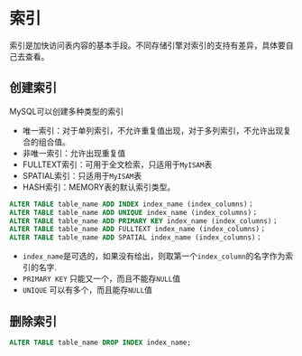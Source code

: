 

# 索引

索引是加快访问表内容的基本手段。不同存储引擎对索引的支持有差异，具体要自己去查看。

## 创建索引

MySQL可以创建多种类型的索引

- 唯一索引：对于单列索引，不允许重复值出现，对于多列索引，不允许出现复合的组合值。
- 非唯一索引：允许出现重复值
- FULLTEXT索引：可用于全文检索，只适用于`MyISAM`表
- SPATIAL索引：只适用于`MyISAM`表
- HASH索引：MEMORY表的默认索引类型。

```sql
ALTER TABLE table_name ADD INDEX index_name (index_columns)；
ALTER TABLE table_name ADD UNIQUE index_name (index_columns)；
ALTER TABLE table_name ADD PRIMARY KEY index_name (index_columns)；
ALTER TABLE table_name ADD FULLTEXT index_name (index_columns)；
ALTER TABLE table_name ADD SPATIAL index_name (index_columns)；
```

- `index_name`是可选的，如果没有给出，则取第一个`index_column`的名字作为索引的名字.
- `PRIMARY KEY` 只能又一个，而且不能存`NULL`值
- `UNIQUE` 可以有多个，而且能存`NULL`值

## 删除索引

```SQL
ALTER TABLE table_name DROP INDEX index_name;
```

